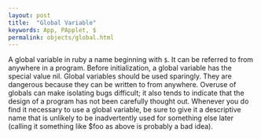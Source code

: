 ```yaml
---
layout: post
title:  "Global Variable"
keywords: App, PApplet, $
permalink: objects/global.html
---
```

A global variable in ruby a name beginning with `$`. It can be referred to from anywhere in a program. Before initialization, a global variable has the special value nil. Global variables should be used sparingly. They are dangerous because they can be written to from anywhere. Overuse of globals can make isolating bugs difficult; it also tends to indicate that the design of a program has not been carefully thought out. Whenever you do find it necessary to use a global variable, be sure to give it a descriptive name that is unlikely to be inadvertently used for something else later (calling it something like $foo as above is probably a bad idea).

